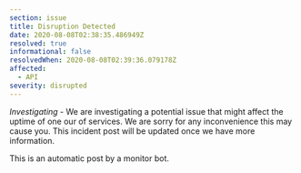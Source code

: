 ```yaml
---
section: issue
title: Disruption Detected
date: 2020-08-08T02:38:35.486949Z
resolved: true
informational: false
resolvedWhen: 2020-08-08T02:39:36.079178Z
affected:
  - API
severity: disrupted
---
```

*Investigating* - We are investigating a potential issue that might affect the uptime of one our of services. We are sorry for any inconvenience this may cause you. This incident post will be updated once we have more information.

This is an automatic post by a monitor bot.
        